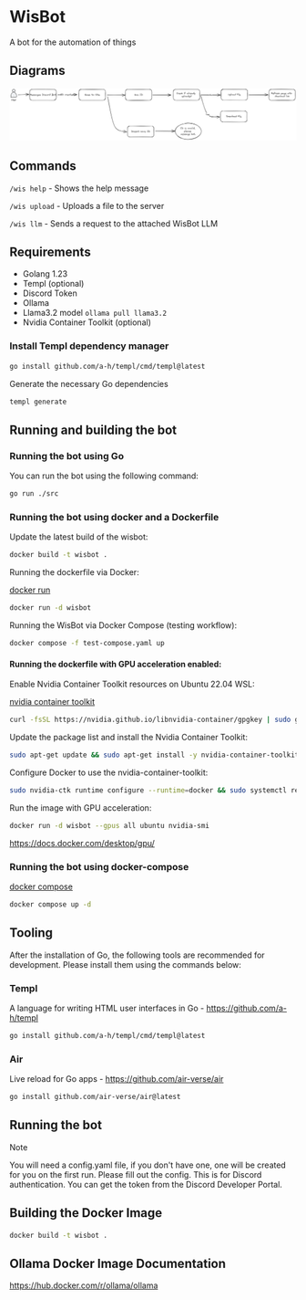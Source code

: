 
# WisBot

A bot for the automation of things

## Diagrams

![diagram](./diagrams/userflow.excalidraw.png)


## Commands

`/wis help` - Shows the help message

`/wis upload` - Uploads a file to the server

`/wis llm` - Sends a request to the attached WisBot LLM


## Requirements
- Golang 1.23
- Templ (optional)
- Discord Token
- Ollama 
- Llama3.2 model `ollama pull llama3.2`
- Nvidia Container Toolkit (optional)

### Install Templ dependency manager

```sh
go install github.com/a-h/templ/cmd/templ@latest
```

Generate the necessary Go dependencies
```sh
templ generate
```

## Running and building the bot

### Running the bot using Go

You can run the bot using the following command:
```sh
go run ./src
```

### Running the bot using docker and a Dockerfile

Update the latest build of the wisbot:

```sh
docker build -t wisbot .
```

Running the dockerfile via Docker:

[docker run](https://docs.docker.com/reference/cli/docker/container/run/)

```sh
docker run -d wisbot
```

Running the WisBot via Docker Compose (testing workflow):

```sh
docker compose -f test-compose.yaml up
```

#### Running the dockerfile with GPU acceleration enabled:

Enable Nvidia Container Toolkit resources on Ubuntu 22.04 WSL:

[nvidia container toolkit](https://docs.nvidia.com/datacenter/cloud-native/container-toolkit/latest/install-guide.html#prerequisites)

```sh
curl -fsSL https://nvidia.github.io/libnvidia-container/gpgkey | sudo gpg --dearmor -o /usr/share/keyrings/nvidia-container-toolkit-keyring.gpg && curl -s -L https://nvidia.github.io/libnvidia-container/stable/deb/nvidia-container-toolkit.list | sed 's#deb https://#deb [signed-by=/usr/share/keyrings/nvidia-container-toolkit-keyring.gpg] https://#g' | sudo tee /etc/apt/sources.list.d/nvidia-container-toolkit.list
```

Update the package list and install the Nvidia Container Toolkit:

```sh
sudo apt-get update && sudo apt-get install -y nvidia-container-toolkit
```

Configure Docker to use the nvidia-container-toolkit:

```sh
sudo nvidia-ctk runtime configure --runtime=docker && sudo systemctl restart docker
```

Run the image with GPU acceleration:

```sh
docker run -d wisbot --gpus all ubuntu nvidia-smi
```

https://docs.docker.com/desktop/gpu/

### Running the bot using docker-compose

[docker compose](https://docs.docker.com/compose/)

```sh
docker compose up -d
```

## Tooling
After the installation of Go, the following tools are recommended for development. Please install them using the commands below:

### Templ
A language for writing HTML user interfaces in Go - https://github.com/a-h/templ
```sh
go install github.com/a-h/templ/cmd/templ@latest
```

### Air
Live reload for Go apps - https://github.com/air-verse/air
```sh
go install github.com/air-verse/air@latest
```


## Running the bot
> [!NOTE]
You will need a config.yaml file, if you don't have one, one will be created for you on the first run.
Please fill out the config. This is for Discord authentication. You can get the token from the Discord Developer Portal.



## Building the Docker Image
```sh
docker build -t wisbot .
```



## Ollama Docker Image Documentation
https://hub.docker.com/r/ollama/ollama 